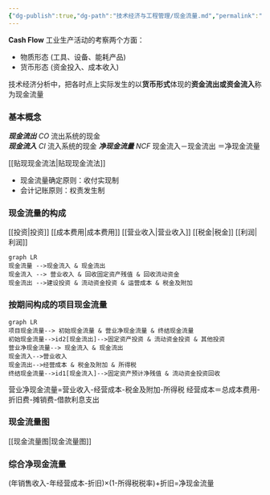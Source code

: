 ```yaml
---
{"dg-publish":true,"dg-path":"技术经济与工程管理/现金流量.md","permalink":"/技术经济与工程管理/现金流量/","dgPassFrontmatter":true,"noteIcon":"","created":"2024-04-16T13:01:27.433+08:00","updated":"2024-04-25T22:04:27.099+08:00"}
---
```


**Cash Flow**
工业生产活动的考察两个方面：
- 物质形态  (工具、设备、能耗产品) 
- 货币形态  (资金投入、成本收入)

技术经济分析中，把各时点上实际发生的以**货币形式**体现的**资金流出或资金流入**称为现金流量
### 基本概念
***现金流出***  $CO$
流出系统的现金  
***现金流入***  $CI$
流入系统的现金
***净现金流量*** $NCF$
现金流入－现金流出 ＝净现金流量

[[贴现现金流法\|贴现现金流法]]
- 现金流量确定原则：收付实现制 
- 会计记账原则：权责发生制

### 现金流量的构成
[[投资\|投资]]
[[成本费用\|成本费用]]
[[营业收入\|营业收入]]
[[税金\|税金]]
[[利润\|利润]]

```mermaid  
graph LR
现金流量 -->现金流入 & 现金流出
现金流入 --> 营业收入 & 回收固定资产残值 & 回收流动资金
现金流出 -->建设投资 & 流动资金投资 & 运营成本 & 税金及附加
```

### 按期间构成的项目现金流量

```mermaid
graph LR
项目现金流量--> 初始现金流量 & 营业净现金流量 & 终结现金流量
初始现金流量-->id2[现金流出]-->固定资产投资 & 流动资金投资 & 其他投资
营业净现金流量--> 现金流入 & 现金流出
现金流入-->营业收入
现金流出-->经营成本 & 税金及附加 & 所得税
终结现金流量-->id1[现金流入]-->固定资产预计净残值 & 流动资金投资回收
```

营业净现金流量=营业收入-经营成本-税金及附加-所得税
经营成本＝总成本费用-折旧费-摊销费-借款利息支出

### 现金流量图
[[现金流量图\|现金流量图]]

### 综合净现金流量
(年销售收入-年经营成本-折旧)×(1-所得税税率)+折旧=净现金流量






